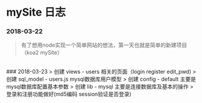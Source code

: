 # mySite 日志

### 2018-03-22 
> 有了想用node实现一个简单网站的想法，第一天也就是简单的新建项目（koa2 mySite）
<br/>
### 2018-03-23
> 创建 views - users 相关的页面（login register edit_pwd)
> 创建 sql_model - users.js mysql数据库用户模型
> 创建 config - default 主要是mysql数据库配置基本参数
> 创建 lib - mysql 主要是连接数据库及基本的操作
> 登录和注册功能做好(md5编码 session验证是否登录)




